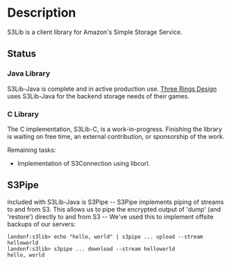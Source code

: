 # Description

S3Lib is a client library for  Amazon's Simple Storage Service.

## Status

### Java Library

S3Lib-Java is complete and in active production use.
[Three Rings Design](http://www.threerings.net) uses S3Lib-Java for the backend storage needs of
their games.

### C Library

The C implementation, S3Lib-C, is a work-in-progress. Finishing the library is waiting on free
time, an external contribution, or sponsorship of the work.

Remaining tasks:

* Implementation of S3Connection using libcurl.

## S3Pipe

Included with S3Lib-Java is S3Pipe -- S3Pipe implements piping of streams to and from S3. This
allows us to pipe the encrypted output of 'dump' (and 'restore') directly to and from S3 -- We've
used this to implement offsite backups of our servers:

```
landonf:s3lib> echo "hello, world" | s3pipe ... upload --stream helloworld
landonf:s3lib> s3pipe ... download --stream helloworld
hello, world
```
